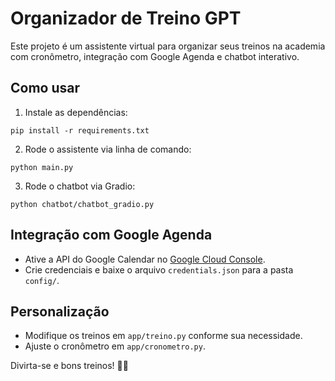 # Organizador de Treino GPT

Este projeto é um assistente virtual para organizar seus treinos na academia com cronômetro, integração com Google Agenda e chatbot interativo.

## Como usar

1. Instale as dependências:
```
pip install -r requirements.txt
```

2. Rode o assistente via linha de comando:
```
python main.py
```

3. Rode o chatbot via Gradio:
```
python chatbot/chatbot_gradio.py
```

## Integração com Google Agenda
- Ative a API do Google Calendar no [Google Cloud Console](https://console.cloud.google.com/).
- Crie credenciais e baixe o arquivo `credentials.json` para a pasta `config/`.

## Personalização
- Modifique os treinos em `app/treino.py` conforme sua necessidade.
- Ajuste o cronômetro em `app/cronometro.py`.

Divirta-se e bons treinos! 💪🚀
